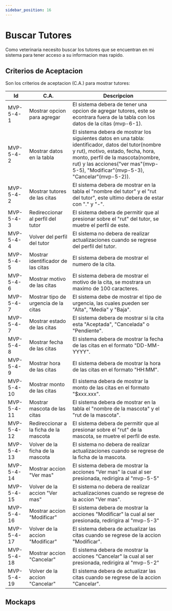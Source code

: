 ```yaml
---
sidebar_position: 16
---
```


# Buscar Tutores

Como veterinaria necesito buscar los tutores que se encuentran en mi sistema para tener acceso a su informacion mas rapido.

<!-- En la siguiente imagen reprecenta el flujo general de la historia de usuario:
![Task Flow de Gestionar citas](/img/gestionar_citas/agregar_cita/agregar_cita_diagrama.svg) -->

## Criterios de Aceptacion
Son los criterios de aceptacion (C.A.) para mostrar tutores:

| Id | C.A. | Descripcion | 
|-------------------- | -------- | -------- | 
| MVP-5-4-1 | Mostrar opcion para agregar | El sistema debera de tener una opcion de agregar tutores, este se econtrara fuera de la tabla con los datos de la citas (mvp-6-1). |
| MVP-5-4-2 | Mostrar datos en la tabla | El sistema debera de mostrar los siguientes datos en una tabla: identificador, datos del tutor(nombre y rut), motivo, estado, fecha, hora, monto, perfil de la mascota(nombre, rut) y las acciones("ver mas"(mvp-5-5), "Modificar"(mvp-5-3), "Cancelar"(mvp-5-2)). |
| MVP-5-4-2 | Mostrar tutores de las citas  | El sistema debera de mostrar en la tabla el "nombre del tutor" y el "rut del tutor", este ultimo debera de estar con "." y "-". |
| MVP-5-4-3 | Redireccionar al perfil del tutor  | El sistema debera de permitir que al presionar sobre el "rut" del tutor, se muetre el perfil de este. |
| MVP-5-4-4 | Volver del perfil del tutor  | El sistema no debera de realizar actualizaciones cuando se regrese del perfil del tutor. |
| MVP-5-4-5 | Mostrar identificador de las citas  | El sistema debera de mostrar el numero de la cita. |
| MVP-5-4-6 | Mostrar motivo de las citas  | El sistema debera de mostrar el motivo de la cita, se mostrara un maximo de 100 caracteres. |
| MVP-5-4-7 | Mostrar tipo de urgencia de la citas| El sistema debe de mostrar el tipo de urgencia, las cuales pueden ser "Alta", "Media" y "Baja". |
| MVP-5-4-7 | Mostrar estado de las citas  | El sistema debera de mostrar si la cita esta "Aceptada", "Cancelada" o "Pendiente". |
| MVP-5-4-8 | Mostrar fecha de las citas  | El sistema debera de mostrar la fecha de las citas en el formato "DD-MM-YYYY". |
| MVP-5-4-9 | Mostrar hora de las citas  | El sistema debera de mostrar la hora de las citas en el formato "HH:MM". |
| MVP-5-4-10 | Mostrar monto de las citas  | El sistema debera de mostrar la monto de las citas en el formato "$xxx.xxx". |
| MVP-5-4-11 | Mostrar mascota de las citas  | El sistema debera de mostrar en la tabla el "nombre de la mascota" y el "rut de la mascota". |
| MVP-5-4-12 | Redireccionar a la ficha de la mascota | El sistema debera de permitir que al presionar sobre el "rut" de la mascota, se muetre el perfil de este. |
| MVP-5-4-13 | Volver de la ficha de la mascota | El sistema no debera de realizar actualizaciones cuando se regrese de la ficha de la mascota. |
| MVP-5-4-14 | Mostrar accion "Ver mas" | El sistema debera de mostrar la acciones "Ver mas" la cual al ser presionada, redirigira al "mvp-5-5" |
| MVP-5-4-15 | Volver de la accion "Ver mas"  | El sistema no debera de realizar actualizaciones cuando se regrese de la accion "Ver mas". |
| MVP-5-4-16 | Mostrar accion "Modificar" | El sistema debera de mostrar la acciones "Modificar" la cual al ser presionada, redirigira al "mvp-5-3" |
| MVP-5-4-17 | Volver de la accion "Modificar"  | El sistema debera de actualizar las citas cuando se regrese de la accion "Modificar". |
| MVP-5-4-18 | Mostrar accion "Cancelar" | El sistema debera de mostrar la acciones "Cancelar" la cual al ser presionada, redirigira al "mvp-5-2" |
| MVP-5-4-19 | Volver de la accion "Cancelar"  | El sistema debera de actualizar las citas cuando se regrese de la accion "Cancelar". |


## Mockaps

<!-- ### Agregar sin error
![Mockap de Gestionar citas general](/img/gestionar_citas/agregar_cita/agregar_cita_mockap.svg)

### Agregar con marca de error
![Mockap de Gestionar citas tabla](/img/gestionar_citas/agregar_cita/agregar_cita_error_mockap.svg) -->